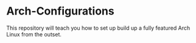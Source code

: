 # Arch-Configurations

This repository will teach you how to set up build up a fully featured Arch Linux from the outset.